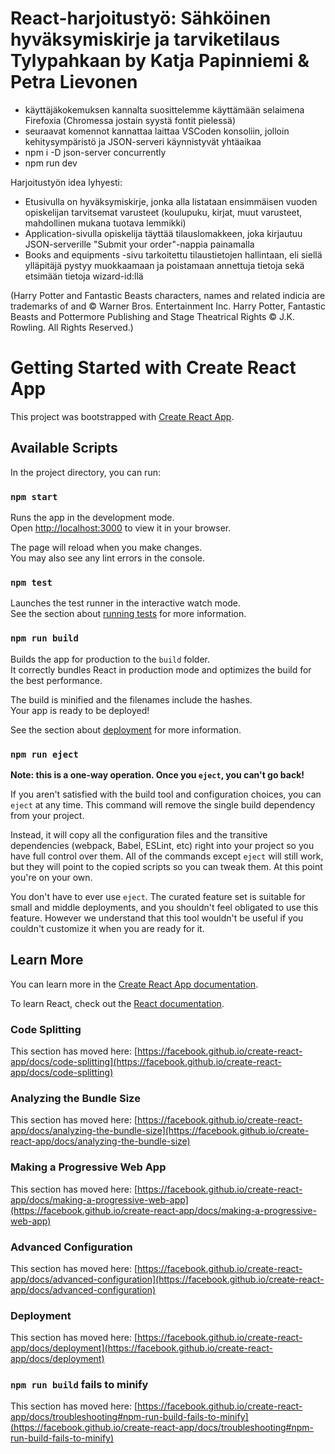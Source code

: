 # React-harjoitustyö: Sähköinen hyväksymiskirje ja tarviketilaus Tylypahkaan by Katja Papinniemi & Petra Lievonen

- käyttäjäkokemuksen kannalta suosittelemme käyttämään selaimena Firefoxia (Chromessa jostain syystä fontit pielessä)
- seuraavat komennot kannattaa laittaa VSCoden konsoliin, jolloin kehitysympäristö ja JSON-serveri käynnistyvät yhtäaikaa
-   npm i -D json-server concurrently
-   npm run dev

Harjoitustyön idea lyhyesti:
- Etusivulla on hyväksymiskirje, jonka alla listataan ensimmäisen vuoden opiskelijan tarvitsemat varusteet (koulupuku, kirjat, muut varusteet, mahdollinen mukana tuotava lemmikki)
- Application-sivulla opiskelija täyttää tilauslomakkeen, joka kirjautuu JSON-serverille "Submit your order"-nappia painamalla
- Books and equipments -sivu tarkoitettu tilaustietojen hallintaan, eli siellä ylläpitäjä pystyy muokkaamaan ja poistamaan annettuja tietoja sekä etsimään tietoja wizard-id:llä



(Harry Potter and Fantastic Beasts characters, names and related indicia are trademarks of and © Warner Bros. Entertainment Inc.
Harry Potter, Fantastic Beasts and Pottermore Publishing and Stage Theatrical Rights © J.K. Rowling. All Rights Reserved.)




# Getting Started with Create React App

This project was bootstrapped with [Create React App](https://github.com/facebook/create-react-app).

## Available Scripts

In the project directory, you can run:

### `npm start`

Runs the app in the development mode.\
Open [http://localhost:3000](http://localhost:3000) to view it in your browser.

The page will reload when you make changes.\
You may also see any lint errors in the console.

### `npm test`

Launches the test runner in the interactive watch mode.\
See the section about [running tests](https://facebook.github.io/create-react-app/docs/running-tests) for more information.

### `npm run build`

Builds the app for production to the `build` folder.\
It correctly bundles React in production mode and optimizes the build for the best performance.

The build is minified and the filenames include the hashes.\
Your app is ready to be deployed!

See the section about [deployment](https://facebook.github.io/create-react-app/docs/deployment) for more information.

### `npm run eject`

**Note: this is a one-way operation. Once you `eject`, you can't go back!**

If you aren't satisfied with the build tool and configuration choices, you can `eject` at any time. This command will remove the single build dependency from your project.

Instead, it will copy all the configuration files and the transitive dependencies (webpack, Babel, ESLint, etc) right into your project so you have full control over them. All of the commands except `eject` will still work, but they will point to the copied scripts so you can tweak them. At this point you're on your own.

You don't have to ever use `eject`. The curated feature set is suitable for small and middle deployments, and you shouldn't feel obligated to use this feature. However we understand that this tool wouldn't be useful if you couldn't customize it when you are ready for it.

## Learn More

You can learn more in the [Create React App documentation](https://facebook.github.io/create-react-app/docs/getting-started).

To learn React, check out the [React documentation](https://reactjs.org/).

### Code Splitting

This section has moved here: [https://facebook.github.io/create-react-app/docs/code-splitting](https://facebook.github.io/create-react-app/docs/code-splitting)

### Analyzing the Bundle Size

This section has moved here: [https://facebook.github.io/create-react-app/docs/analyzing-the-bundle-size](https://facebook.github.io/create-react-app/docs/analyzing-the-bundle-size)

### Making a Progressive Web App

This section has moved here: [https://facebook.github.io/create-react-app/docs/making-a-progressive-web-app](https://facebook.github.io/create-react-app/docs/making-a-progressive-web-app)

### Advanced Configuration

This section has moved here: [https://facebook.github.io/create-react-app/docs/advanced-configuration](https://facebook.github.io/create-react-app/docs/advanced-configuration)

### Deployment

This section has moved here: [https://facebook.github.io/create-react-app/docs/deployment](https://facebook.github.io/create-react-app/docs/deployment)

### `npm run build` fails to minify

This section has moved here: [https://facebook.github.io/create-react-app/docs/troubleshooting#npm-run-build-fails-to-minify](https://facebook.github.io/create-react-app/docs/troubleshooting#npm-run-build-fails-to-minify)
